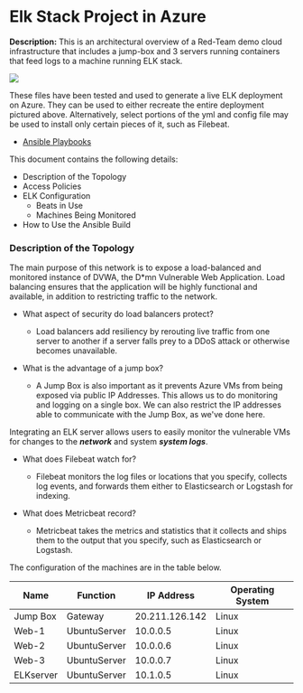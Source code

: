 # Elk Stack Project in Azure


**Description:** This is an architectural overview of  a Red-Team demo cloud infrastructure that includes a jump-box and 3 servers running containers that feed logs to a machine running ELK stack.

![](https://github.com/zthiel1031/Elk_Stack_Project_Azure/blob/main/Architecture/Network%20Diagram/diagram.drawio(1).png?raw=true)

These files have been tested and used to generate a live ELK deployment on Azure. They can be used to either recreate the entire deployment pictured above. Alternatively, select portions of the yml and config file may be used to install only certain pieces of it, such as Filebeat.

- [Ansible Playbooks](https://github.com/zthiel1031/Elk_Stack_Project_Azure/tree/main/Ansible)

This document contains the following details:
- Description of the Topology
- Access Policies
- ELK Configuration
    - Beats in Use
    - Machines Being Monitored
- How to Use the Ansible Build

### Description of the Topology

The main purpose of this network is to expose a load-balanced and monitored instance of DVWA, the D*mn Vulnerable Web Application.
Load balancing ensures that the application will be highly functional and available, in addition to restricting traffic to the network.

- What aspect of security do load balancers protect?
    - Load balancers add resiliency by rerouting live traffic from one server to another if a server falls prey to a DDoS attack or otherwise becomes unavailable.

- What is the advantage of a jump box?
    - A Jump Box is also important as it prevents Azure VMs from being exposed via public IP Addresses. This allows us to do monitoring and logging on a single box. We can also restrict the IP addresses able to communicate with the Jump Box, as we've done here.

Integrating an ELK server allows users to easily monitor the vulnerable VMs for changes to the **_network_** and system **_system logs_**.

- What does Filebeat watch for?
    - Filebeat monitors the log files or locations that you specify, collects log events, and forwards them either to Elasticsearch or Logstash for indexing.

- What does Metricbeat record?
    - Metricbeat takes the metrics and statistics that it collects and ships them to the output that you specify, such as Elasticsearch or Logstash.

The configuration of the machines are in the table below.

| Name              | Function        | IP Address               | Operating System   |
|-------------------|-----------------|--------------------------|--------------------|
| Jump Box          | Gateway         | 20.211.126.142           | Linux              |
| Web-1             | UbuntuServer    | 10.0.0.5                 | Linux              |
| Web-2             | UbuntuServer    | 10.0.0.6                 | Linux              |
| Web-3             | UbuntuServer    | 10.0.0.7                 | Linux              |
| ELKserver         | UbuntuServer    | 10.1.0.5                 | Linux              |

